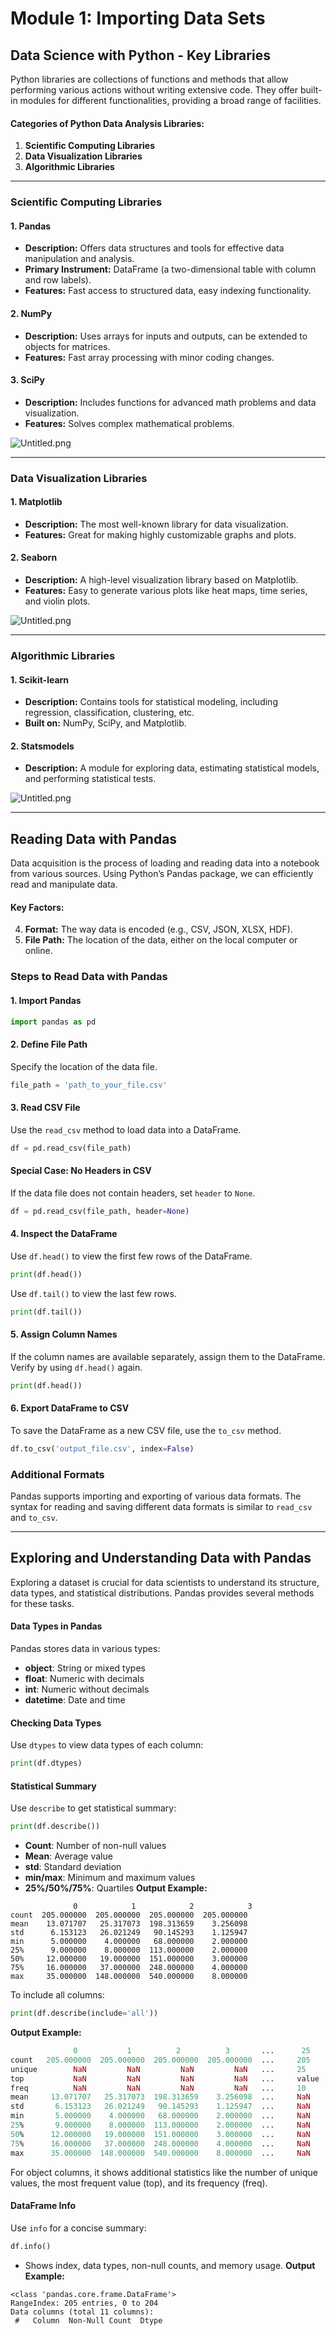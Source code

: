 

# Module 1: Importing Data Sets
## Data Science with Python - Key Libraries
Python libraries are collections of functions and methods that allow performing various actions without writing extensive code. They offer built-in modules for different functionalities, providing a broad range of facilities.
#### Categories of Python Data Analysis Libraries:
1. **Scientific Computing Libraries**
2. **Data Visualization Libraries**
3. **Algorithmic Libraries**

___
### Scientific Computing Libraries
#### 1. **Pandas**
- **Description:** Offers data structures and tools for effective data manipulation and analysis.
- **Primary Instrument:** DataFrame (a two-dimensional table with column and row labels).
- **Features:** Fast access to structured data, easy indexing functionality.
#### 2. **NumPy**
- **Description:** Uses arrays for inputs and outputs, can be extended to objects for matrices.
- **Features:** Fast array processing with minor coding changes.
#### 3. **SciPy**
- **Description:** Includes functions for advanced math problems and data visualization.
- **Features:** Solves complex mathematical problems.

![Untitled.png](https://prod-files-secure.s3.us-west-2.amazonaws.com/03e82b26-cccb-4906-bb56-adabcbdc0655/997ac361-58a8-4f04-bb0f-79fea4baa761/Untitled.png?X-Amz-Algorithm=AWS4-HMAC-SHA256&X-Amz-Content-Sha256=UNSIGNED-PAYLOAD&X-Amz-Credential=ASIAZI2LB466ZE464S43%2F20250130%2Fus-west-2%2Fs3%2Faws4_request&X-Amz-Date=20250130T010716Z&X-Amz-Expires=3600&X-Amz-Security-Token=IQoJb3JpZ2luX2VjEJH%2F%2F%2F%2F%2F%2F%2F%2F%2F%2FwEaCXVzLXdlc3QtMiJGMEQCIBc0C9MogwvZSvvzcH4YCjk%2Bsjh%2FjYglg1dZGwNQsJUOAiAQffirUVi1zopoMsK1Mf0504PSmiwoInkLst7gVIm%2BrCqIBAia%2F%2F%2F%2F%2F%2F%2F%2F%2F%2F8BEAAaDDYzNzQyMzE4MzgwNSIMzgHl%2FaQr7yNIzoVFKtwDkJNe3fKJAwK8m1Cs5VK3gsvo2C1Z93lcpIYkOV2qur%2FwaWow5aIThFSvk6olrP9R28UU6Ow%2BvUTRsZUs65nk51tarKfbpC2KmCdpADpyrh8QuIrcns1NCMQ7I%2BPSPVpCxVHOgofbYP91AJvWu9Ms1lxuGM%2BJNhVXkYffOza8fG3jZo%2FYovfW6TVeDU%2BVgVm65rWyY7ILgvHxQPiAngihMgmfsUQNHB1Zufd8pQWp8j7xqUC%2FWB7ZF%2F0jCxmoFEJOCRYmDqNsHAP%2FYdxH8GBJb%2BnasRcREkllnFUVvMHbL23E1hY4Pf2D7Zy8p1Np28FnTWBCbdu2hv5SjGcNjLle4F6NDX1tSBKQGET4k9lK2DzyUs66%2BVuRRiWLbYlwll2cPeBQYtB220AjKXTWBNFPUmU66qFK1Mp5CY7Q9BDL4isBroiYYqdj9kFE4%2Bkcoo%2BJi%2Fe2Piy8onhsebUfKG2GBqui6VOeKXY3%2FHYoRRGTMMxzDNWzuZ55clvI%2Fgh3sOKWCPOzECQ5o%2FSWTsbG2pRd6uVF9mDHGaPZ6q6x8vsfWDKPdAHZ8wf9zqAyg0Ep9QFWVvkaaL%2Be9D4f3mRycBw6irMU82maHZKE1LYpTc77myXfMcsIlUC4eZ5KyBEw%2F5brvAY6pgGVwvpcGyob197NonYDvtCZr%2FeWHnEbYXMA3BgbclkIK2PuCqqRhFwU0K9sYWCJURLKAbE4lN9DLMwJvH0ZtBR3UvwwWWHFGyhuIMDceDTkVJa%2FHhWxVCgkCKEejmrSp5vDeYfr4uJSRxaPP71a%2Fg%2BOTzKQOxihj5HXugezlA2qnyduzUPe5dvEXa77D9FjbW4u4eqiGC80USCsj4NCz81sOHocvg1P&X-Amz-Signature=9e9de65e8c9004de8a2cc172442db9a4917ddc80d4823d10da749e385d25ca94&X-Amz-SignedHeaders=host&x-id=GetObject)
___
### Data Visualization Libraries
#### 1. **Matplotlib**
- **Description:** The most well-known library for data visualization.
- **Features:** Great for making highly customizable graphs and plots.
#### 2. **Seaborn**
- **Description:** A high-level visualization library based on Matplotlib.
- **Features:** Easy to generate various plots like heat maps, time series, and violin plots.

![Untitled.png](https://prod-files-secure.s3.us-west-2.amazonaws.com/03e82b26-cccb-4906-bb56-adabcbdc0655/733d1e42-5a53-4fd8-90c1-3d85254369a6/Untitled.png?X-Amz-Algorithm=AWS4-HMAC-SHA256&X-Amz-Content-Sha256=UNSIGNED-PAYLOAD&X-Amz-Credential=ASIAZI2LB466VT6BVSDM%2F20250130%2Fus-west-2%2Fs3%2Faws4_request&X-Amz-Date=20250130T010714Z&X-Amz-Expires=3600&X-Amz-Security-Token=IQoJb3JpZ2luX2VjEJH%2F%2F%2F%2F%2F%2F%2F%2F%2F%2FwEaCXVzLXdlc3QtMiJHMEUCIQDLZkRjAn2xyb0pLvtqvUgUfEb9S7FJhjbKIHD%2BuhbgNgIgOeFtbZ3oiEvp1nQvu09acXCUzUUpg3PyDW%2BCLG3nuIoqiAQImv%2F%2F%2F%2F%2F%2F%2F%2F%2F%2FARAAGgw2Mzc0MjMxODM4MDUiDHJRCIdwIoJR992d%2FircAwF7NEVnBX%2FbeF0Bm18WYsJZSJddkouQQT0kncpjlhbTaH%2FtTijyhgBhzPQEyNDgRR3m%2BRe5tQuZE%2BOf9JACkldRXyhSP9MyOYMlTajhdo8qHBKVJLqiof92VbYQJ7UZZnlHXjWkRxoFyLh1HKwOK5ZKI0SdS14He17Vzusd1q9Pj1Pr1UcjX%2F0RbtnkJVNmpVjfpDMf3TOQZH%2FW%2FRaCTNiXM6m2MZho9CgW2XzZi3CEO2UWh7KJ6QE%2BG%2BaBEmT2%2F5uDqYMnC7VJ%2BDbDIHYBbGNIehGD%2BKV9vH9YK%2Fz2gms3hhVvHNyfZzVXpuog9HHQ4r%2Bk%2FR4%2FHzQeaxUtR6SZ%2Bf41YGy4QMcbfHUKMI%2FdWHxaHsDNO0S4zLq4FTtTXU%2FAHep5P%2F1JY%2BKLt8PGoantLRn82KTXIzTel%2FxQZOFPMR21QhKNnUs15K1voO3tsypVtOHYl5O1rXPOHkPP5ZaLj74qhWSriVzl1En4X2eG3HVIYUzlGBaY3JMCFdXK3mDxBNAa7mkZ%2FGtq36W7YHVAVC9YLrWU3j0YpExdpLNsm8ANRTAS1Cj7ZyLQoU5gl6u5duISsHWAqaWhl72lKNtfAC9OkFtNUvu%2FGGMaBkCxHasHdkKdgICLnRegfv%2B5MKqX67wGOqUBtuAVYksQ24BZlRtEa7%2FCzCGyCsb9cDFZXlCer2%2Ba83gKRP2toCouQz5ZCpV6Jh%2FuOhFAkPAcsIlYvrIFy%2BsJ2eS0zeLaeyKS2%2FOtUlTHfRmzJ3fNJay2LFnsgAKv3o6zaMk%2Fr8kgczxKr90XQmxC9dVlypS%2FDpfBgvNT5pX5NFodbrW2IYkqnNl%2BOA7f7vCInWUG0oI66ZlhDAvCXc%2BEzvhCvUhn&X-Amz-Signature=cc08d2a98b16f4b57e12b7680bbaf71ffd64c8886bae5e446203ed970280a0b0&X-Amz-SignedHeaders=host&x-id=GetObject)
___
### Algorithmic Libraries
#### 1. **Scikit-learn**
- **Description:** Contains tools for statistical modeling, including regression, classification, clustering, etc.
- **Built on:** NumPy, SciPy, and Matplotlib.
#### 2. **Statsmodels**
- **Description:** A module for exploring data, estimating statistical models, and performing statistical tests.

![Untitled.png](https://prod-files-secure.s3.us-west-2.amazonaws.com/03e82b26-cccb-4906-bb56-adabcbdc0655/c62885f5-417d-4179-834f-d68f8f2bdf39/Untitled.png?X-Amz-Algorithm=AWS4-HMAC-SHA256&X-Amz-Content-Sha256=UNSIGNED-PAYLOAD&X-Amz-Credential=ASIAZI2LB466VT6BVSDM%2F20250130%2Fus-west-2%2Fs3%2Faws4_request&X-Amz-Date=20250130T010714Z&X-Amz-Expires=3600&X-Amz-Security-Token=IQoJb3JpZ2luX2VjEJH%2F%2F%2F%2F%2F%2F%2F%2F%2F%2FwEaCXVzLXdlc3QtMiJHMEUCIQDLZkRjAn2xyb0pLvtqvUgUfEb9S7FJhjbKIHD%2BuhbgNgIgOeFtbZ3oiEvp1nQvu09acXCUzUUpg3PyDW%2BCLG3nuIoqiAQImv%2F%2F%2F%2F%2F%2F%2F%2F%2F%2FARAAGgw2Mzc0MjMxODM4MDUiDHJRCIdwIoJR992d%2FircAwF7NEVnBX%2FbeF0Bm18WYsJZSJddkouQQT0kncpjlhbTaH%2FtTijyhgBhzPQEyNDgRR3m%2BRe5tQuZE%2BOf9JACkldRXyhSP9MyOYMlTajhdo8qHBKVJLqiof92VbYQJ7UZZnlHXjWkRxoFyLh1HKwOK5ZKI0SdS14He17Vzusd1q9Pj1Pr1UcjX%2F0RbtnkJVNmpVjfpDMf3TOQZH%2FW%2FRaCTNiXM6m2MZho9CgW2XzZi3CEO2UWh7KJ6QE%2BG%2BaBEmT2%2F5uDqYMnC7VJ%2BDbDIHYBbGNIehGD%2BKV9vH9YK%2Fz2gms3hhVvHNyfZzVXpuog9HHQ4r%2Bk%2FR4%2FHzQeaxUtR6SZ%2Bf41YGy4QMcbfHUKMI%2FdWHxaHsDNO0S4zLq4FTtTXU%2FAHep5P%2F1JY%2BKLt8PGoantLRn82KTXIzTel%2FxQZOFPMR21QhKNnUs15K1voO3tsypVtOHYl5O1rXPOHkPP5ZaLj74qhWSriVzl1En4X2eG3HVIYUzlGBaY3JMCFdXK3mDxBNAa7mkZ%2FGtq36W7YHVAVC9YLrWU3j0YpExdpLNsm8ANRTAS1Cj7ZyLQoU5gl6u5duISsHWAqaWhl72lKNtfAC9OkFtNUvu%2FGGMaBkCxHasHdkKdgICLnRegfv%2B5MKqX67wGOqUBtuAVYksQ24BZlRtEa7%2FCzCGyCsb9cDFZXlCer2%2Ba83gKRP2toCouQz5ZCpV6Jh%2FuOhFAkPAcsIlYvrIFy%2BsJ2eS0zeLaeyKS2%2FOtUlTHfRmzJ3fNJay2LFnsgAKv3o6zaMk%2Fr8kgczxKr90XQmxC9dVlypS%2FDpfBgvNT5pX5NFodbrW2IYkqnNl%2BOA7f7vCInWUG0oI66ZlhDAvCXc%2BEzvhCvUhn&X-Amz-Signature=4677243357ed257b916fe383fad26cd155f82b2ce5509472bc7659b54d4de221&X-Amz-SignedHeaders=host&x-id=GetObject)
___
## Reading Data with Pandas
Data acquisition is the process of loading and reading data into a notebook from various sources. Using Python’s Pandas package, we can efficiently read and manipulate data.
#### Key Factors:
4. **Format:** The way data is encoded (e.g., CSV, JSON, XLSX, HDF).
5. **File Path:** The location of the data, either on the local computer or online.
### Steps to Read Data with Pandas
#### 1. **Import Pandas**
```python
import pandas as pd
```
#### 2. **Define File Path**
Specify the location of the data file.
```python
file_path = 'path_to_your_file.csv'
```
#### 3. **Read CSV File**
Use the `read_csv` method to load data into a DataFrame.
```python
df = pd.read_csv(file_path)
```
#### Special Case: No Headers in CSV
If the data file does not contain headers, set `header` to `None`.
```python
df = pd.read_csv(file_path, header=None)
```
#### 4. **Inspect the DataFrame**
Use `df.head()` to view the first few rows of the DataFrame.
```python
print(df.head())
```
Use `df.tail()` to view the last few rows.
```python
print(df.tail())
```
#### 5. **Assign Column Names**
If the column names are available separately, assign them to the DataFrame.
Verify by using `df.head()` again.
```python
print(df.head())
```
#### 6. **Export DataFrame to CSV**
To save the DataFrame as a new CSV file, use the `to_csv` method.
```python
df.to_csv('output_file.csv', index=False)
```
### Additional Formats
Pandas supports importing and exporting of various data formats. The syntax for reading and saving different data formats is similar to `read_csv` and `to_csv`.
___
## Exploring and Understanding Data with Pandas
Exploring a dataset is crucial for data scientists to understand its structure, data types, and statistical distributions. Pandas provides several methods for these tasks.
#### Data Types in Pandas
Pandas stores data in various types:
- **object**: String or mixed types
- **float**: Numeric with decimals
- **int**: Numeric without decimals
- **datetime**: Date and time
#### Checking Data Types
Use `dtypes` to view data types of each column:
```python
print(df.dtypes)
```
#### Statistical Summary
Use `describe` to get statistical summary:
```python
print(df.describe())
```
- **Count**: Number of non-null values
- **Mean**: Average value
- **std**: Standard deviation
- **min/max**: Minimum and maximum values
- **25%/50%/75%**: Quartiles
**Output Example:**
```plain text
              0            1            2            3
count  205.000000  205.000000  205.000000  205.000000
mean    13.071707   25.317073  198.313659    3.256098
std      6.153123   26.021249   90.145293    1.125947
min      5.000000    4.000000   68.000000    2.000000
25%      9.000000    8.000000  113.000000    2.000000
50%     12.000000   19.000000  151.000000    3.000000
75%     16.000000   37.000000  248.000000    4.000000
max     35.000000  148.000000  540.000000    8.000000
```
To include all columns:
```python
print(df.describe(include='all'))
```
**Output Example:**
```r
              0           1          2          3       ...      25       26       27
count   205.000000  205.000000  205.000000  205.000000  ...     205      205      205
unique        NaN         NaN         NaN         NaN   ...     25       25       25
top           NaN         NaN         NaN         NaN   ...     value    value    value
freq          NaN         NaN         NaN         NaN   ...     10       10       10
mean     13.071707   25.317073  198.313659    3.256098  ...     NaN      NaN      NaN
std       6.153123   26.021249   90.145293    1.125947  ...     NaN      NaN      NaN
min       5.000000    4.000000   68.000000    2.000000  ...     NaN      NaN      NaN
25%       9.000000    8.000000  113.000000    2.000000  ...     NaN      NaN      NaN
50%      12.000000   19.000000  151.000000    3.000000  ...     NaN      NaN      NaN
75%      16.000000   37.000000  248.000000    4.000000  ...     NaN      NaN      NaN
max      35.000000  148.000000  540.000000    8.000000  ...     NaN      NaN      NaN
```
For object columns, it shows additional statistics like the number of unique values, the most frequent value (top), and its frequency (freq).
#### DataFrame Info
Use `info` for a concise summary:
```python
df.info()
```
- Shows index, data types, non-null counts, and memory usage.
**Output Example:**
```less
<class 'pandas.core.frame.DataFrame'>
RangeIndex: 205 entries, 0 to 204
Data columns (total 11 columns):
 #   Column  Non-Null Count  Dtype

